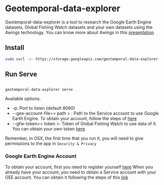 # Geotemporal-data-explorer

Geotemporal-data-explorer is a tool to research the Google Earth Engine datasets, Global Fishing Watch datasets and your own datasets using the 4wings technology. You can know more about 4wings in this [presentation](https://docs.google.com/presentation/d/1OJCg2zJp0zEVcYJ6Z4ePywy0oO59FnZ2aPUXp7LB4sc/edit?usp=sharing)

## Install

```bash
sudo curl -o- https://storage.googleapis.com/geotemporal-data-explorer-releases/install-last.sh | sudo bash
```

## Run Serve

```

geotemporal-data-explorer serve

````

Available options:

* -p: Port to listen (default 8080)
* --gee-account-file=< path > : Path to the Service account to use Google Earth Engine. To obtain your account, follow the steps of [here](#google-earth-engine-account)
* --gfw-token=< token >: Token of Global Fishing Watch to use data of it. You can obtain your own token [here](https://globalfishingwatch.org/ocean-engine/tokens)

Remember, in OSX, the first time that you run it, you will need to give permissions to the app in `Security & Privacy`

### Google Earth Engine Account

To obtain your account, first you need to register yourself [here](https://earthengine.google.com/) 
When you already have your account, you need to obtain a Service account with your GEE account. You can obtain it
following the steps of this [link](https://developers.google.com/earth-engine/guides/service_account)

